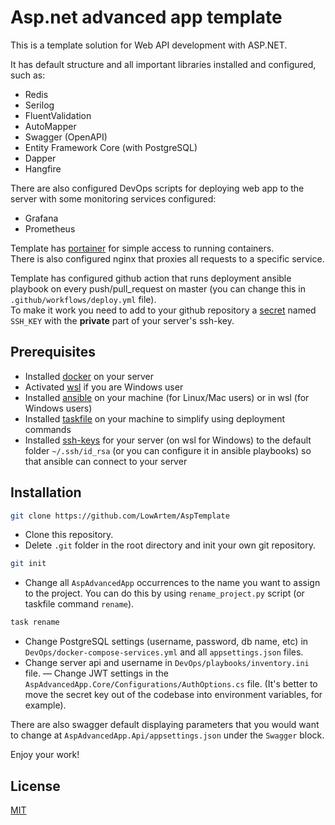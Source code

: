 # Asp.net advanced app template

This is a template solution for Web API development with ASP.NET.

It has default structure and all important libraries installed and configured, such as:

- Redis
- Serilog
- FluentValidation
- AutoMapper
- Swagger (OpenAPI)
- Entity Framework Core (with PostgreSQL)
- Dapper
- Hangfire

There are also configured DevOps scripts for deploying web app to the server with some monitoring services configured:

- Grafana
- Prometheus

Template has [portainer](https://portainer.io) for simple access to running containers.\
There is also configured nginx that proxies all requests to a specific service.

Template has configured github action that runs deployment ansible playbook on every push/pull_request on master (you can change this in `.github/workflows/deploy.yml` file).\
To make it work you need to add to your github repository a [secret](https://docs.github.com/actions/security-guides/using-secrets-in-github-actions) named `SSH_KEY` with the **private** part of your server's ssh-key.

## Prerequisites

- Installed [docker](https://docs.docker.com/engine/install/) on your server
- Activated [wsl](https://learn.microsoft.com/windows/wsl/install) if you are Windows user
- Installed [ansible](https://docs.ansible.com/ansible/latest/installation_guide/intro_installation.html#pip-install) on your machine (for Linux/Mac users) or in wsl (for Windows users)
- Installed [taskfile](https://taskfile.dev) on your machine to simplify using deployment commands
- Installed [ssh-keys](https://www.ssh.com/academy/ssh/keygen) for your server (on wsl for Windows) to the default folder `~/.ssh/id_rsa` (or you can configure it in ansible playbooks) so that ansible can connect to your server

## Installation

```bash
git clone https://github.com/LowArtem/AspTemplate
```

- Clone this repository.
- Delete `.git` folder in the root directory and init your own git repository.

```bash
git init
```

- Change all `AspAdvancedApp` occurrences to the name you want to assign to the project. You can do this by using `rename_project.py` script (or taskfile command `rename`).

```bash
task rename
```

- Change PostgreSQL settings (username, password, db name, etc) in `DevOps/docker-compose-services.yml` and all `appsettings.json` files.
- Change server api and username in `DevOps/playbooks/inventory.ini` file.
— Change JWT settings in the `AspAdvancedApp.Core/Configurations/AuthOptions.cs` file. (It's better to move the secret key out of the codebase into environment variables, for example).

There are also swagger default displaying parameters that you would want to change at `AspAdvancedApp.Api/appsettings.json` under the `Swagger` block.

Enjoy your work!

## License

[MIT](https://choosealicense.com/licenses/mit/)
